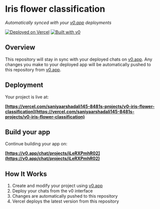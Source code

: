 # Iris flower classification

*Automatically synced with your [v0.app](https://v0.app) deployments*

[![Deployed on Vercel](https://img.shields.io/badge/Deployed%20on-Vercel-black?style=for-the-badge&logo=vercel)](https://vercel.com/saniyaarshadali145-8481s-projects/v0-iris-flower-classification)
[![Built with v0](https://img.shields.io/badge/Built%20with-v0.app-black?style=for-the-badge)](https://v0.app/chat/projects/iLeRXPmhR02)

## Overview

This repository will stay in sync with your deployed chats on [v0.app](https://v0.app).
Any changes you make to your deployed app will be automatically pushed to this repository from [v0.app](https://v0.app).

## Deployment

Your project is live at:

**[https://vercel.com/saniyaarshadali145-8481s-projects/v0-iris-flower-classification](https://vercel.com/saniyaarshadali145-8481s-projects/v0-iris-flower-classification)**

## Build your app

Continue building your app on:

**[https://v0.app/chat/projects/iLeRXPmhR02](https://v0.app/chat/projects/iLeRXPmhR02)**

## How It Works

1. Create and modify your project using [v0.app](https://v0.app)
2. Deploy your chats from the v0 interface
3. Changes are automatically pushed to this repository
4. Vercel deploys the latest version from this repository